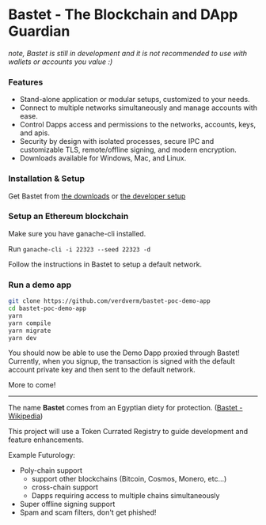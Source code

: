 # Bastet - The Blockchain and DApp Guardian

_note, Bastet is still in development and
it is not recommended to use with wallets or accounts you value :)_

### Features

- Stand-alone application or modular setups, customized to your needs.
- Connect to multiple networks simultaneously and manage accounts with ease.
- Control Dapps access and permissions to the networks, accounts, keys, and apis.
- Security by design with isolated processes, secure IPC and customizable TLS, remote/offline signing, and modern encryption.
- Downloads available for Windows, Mac, and Linux.

### Installation & Setup

Get Bastet from
[the downloads](https://drive.google.com/open?id=1mGVt5M_3C9NwSFAMJ79G56sGX4qrL899)
or
[the developer setup](./docs/development.md)

### Setup an Ethereum blockchain

Make sure you have ganache-cli installed.

Run `ganache-cli -i 22323 --seed 22323 -d`

Follow the instructions in Bastet
to setup a default network.

### Run a demo app

```bash
git clone https://github.com/verdverm/bastet-poc-demo-app
cd bastet-poc-demo-app
yarn
yarn compile
yarn migrate
yarn dev
```

You should now be able to use the Demo Dapp
proxied through Bastet!
Currently, when you signup, the transaction
is signed with the default account private key
and then sent to the default network.

More to come!

---

The name __Bastet__ comes from an Egyptian diety for protection. ([Bastet - Wikipedia](https://en.wikipedia.org/wiki/Bastet))

This project will use a Token Currated Registry
to guide development and feature enhancements.

Example Futurology:

- Poly-chain support
  - support other blockchains (Bitcoin, Cosmos, Monero, etc...)
  - cross-chain support
  - Dapps requiring access to multiple chains simultaneously
- Super offline signing support
- Spam and scam filters, don't get phished!

